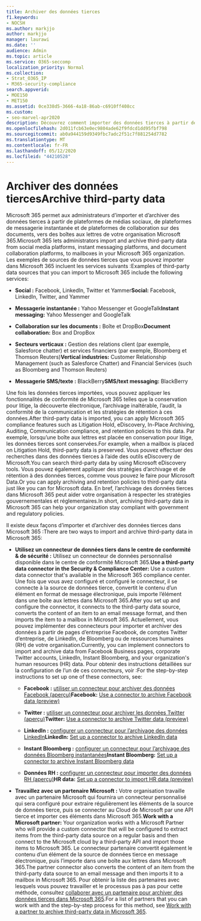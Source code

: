 ```yaml
---
title: Archiver des données tierces
f1.keywords:
- NOCSH
ms.author: markjjo
author: markjjo
manager: laurawi
ms.date: ''
audience: Admin
ms.topic: article
ms.service: O365-seccomp
localization_priority: Normal
ms.collection:
- Strat_O365_IP
- M365-security-compliance
search.appverid:
- MOE150
- MET150
ms.assetid: 0ce338d5-3666-4a18-86ab-c6910ff408cc
ms.custom:
- seo-marvel-apr2020
description: Découvrez comment importer des données tierces à partir de plateformes de médias sociaux, de plateformes de messagerie instantanée et de plateformes de collaboration sur des documents vers des boîtes aux lettres Microsoft 365.
ms.openlocfilehash: 2d011fcb63e0ec9804ade62f9fdcd1dd95fbf798
ms.sourcegitcommit: ab0a944159d9349fbc7adc2f51c7f881254d7782
ms.translationtype: MT
ms.contentlocale: fr-FR
ms.lasthandoff: 05/12/2020
ms.locfileid: "44210528"
---
```

# <a name="archive-third-party-data"></a><span data-ttu-id="41fcf-103">Archiver des données tierces</span><span class="sxs-lookup"><span data-stu-id="41fcf-103">Archive third-party data</span></span>

<span data-ttu-id="41fcf-104">Microsoft 365 permet aux administrateurs d’importer et d’archiver des données tierces à partir de plateformes de médias sociaux, de plateformes de messagerie instantanée et de plateformes de collaboration sur des documents, vers des boîtes aux lettres de votre organisation Microsoft 365.</span><span class="sxs-lookup"><span data-stu-id="41fcf-104">Microsoft 365 lets administrators import and archive third-party data from social media platforms, instant messaging platforms, and document collaboration platforms, to mailboxes in your Microsoft 365 organization.</span></span> <span data-ttu-id="41fcf-105">Les exemples de sources de données tierces que vous pouvez importer dans Microsoft 365 incluent les services suivants :</span><span class="sxs-lookup"><span data-stu-id="41fcf-105">Examples of third-party data sources that you can import to Microsoft 365 include the following services:</span></span> 
  
- <span data-ttu-id="41fcf-106">**Social :** Facebook, LinkedIn, Twitter et Yammer</span><span class="sxs-lookup"><span data-stu-id="41fcf-106">**Social:** Facebook, LinkedIn, Twitter, and Yammer</span></span>

- <span data-ttu-id="41fcf-107">**Messagerie instantanée :** Yahoo Messenger et GoogleTalk</span><span class="sxs-lookup"><span data-stu-id="41fcf-107">**Instant messaging:** Yahoo Messenger and GoogleTalk</span></span>

- <span data-ttu-id="41fcf-108">**Collaboration sur les documents :** Boîte et DropBox</span><span class="sxs-lookup"><span data-stu-id="41fcf-108">**Document collaboration:** Box and DropBox</span></span>

- <span data-ttu-id="41fcf-109">**Secteurs verticaux :** Gestion des relations client (par exemple, Salesforce chatter) et services financiers (par exemple, Bloomberg et Thomson Reuters)</span><span class="sxs-lookup"><span data-stu-id="41fcf-109">**Vertical industries:** Customer Relationship Management (such as Salesforce Chatter) and Financial Services (such as Bloomberg and Thomson Reuters)</span></span>

- <span data-ttu-id="41fcf-110">**Messagerie SMS/texte :** BlackBerry</span><span class="sxs-lookup"><span data-stu-id="41fcf-110">**SMS/text messaging:** BlackBerry</span></span>

<span data-ttu-id="41fcf-111">Une fois les données tierces importées, vous pouvez appliquer les fonctionnalités de conformité de Microsoft 365 telles que la conservation pour litige, la découverte électronique, l’archivage inaltérable, l’audit, la conformité de la communication et les stratégies de rétention à ces données.</span><span class="sxs-lookup"><span data-stu-id="41fcf-111">After third-party data is imported, you can apply Microsoft 365 compliance features such as Litigation Hold, eDiscovery, In-Place Archiving, Auditing, Communication compliance, and retention policies to this data.</span></span> <span data-ttu-id="41fcf-112">Par exemple, lorsqu’une boîte aux lettres est placée en conservation pour litige, les données tierces sont conservées.</span><span class="sxs-lookup"><span data-stu-id="41fcf-112">For example, when a mailbox is placed on Litigation Hold, third-party data is preserved.</span></span> <span data-ttu-id="41fcf-113">Vous pouvez effectuer des recherches dans des données tierces à l’aide des outils eDiscovery de Microsoft.</span><span class="sxs-lookup"><span data-stu-id="41fcf-113">You can search third-party data by using Microsoft eDiscovery tools.</span></span> <span data-ttu-id="41fcf-114">Vous pouvez également appliquer des stratégies d’archivage et de rétention à des données tierces, comme vous pouvez le faire pour Microsoft Data.</span><span class="sxs-lookup"><span data-stu-id="41fcf-114">Or you can apply archiving and retention policies to third-party data just like you can for Microsoft data.</span></span> <span data-ttu-id="41fcf-115">En bref, l’archivage des données tierces dans Microsoft 365 peut aider votre organisation à respecter les stratégies gouvernementales et réglementaires.</span><span class="sxs-lookup"><span data-stu-id="41fcf-115">In short, archiving third-party data in Microsoft 365 can help your organization stay compliant with government and regulatory policies.</span></span>

<span data-ttu-id="41fcf-116">Il existe deux façons d’importer et d’archiver des données tierces dans Microsoft 365 :</span><span class="sxs-lookup"><span data-stu-id="41fcf-116">There are two ways to import and archive third-party data in Microsoft 365:</span></span>

- <span data-ttu-id="41fcf-117">**Utilisez un connecteur de données tiers dans le centre de conformité & de sécurité :** Utilisez un connecteur de données personnalisé disponible dans le centre de conformité Microsoft 365.</span><span class="sxs-lookup"><span data-stu-id="41fcf-117">**Use a third-party data connector in the Security & Compliance Center:** Use a custom data connector that's available in the Microsoft 365 compliance center.</span></span> <span data-ttu-id="41fcf-118">Une fois que vous avez configuré et configuré le connecteur, il se connecte à la source de données tierce, convertit le contenu d’un élément en format de message électronique, puis importe l’élément dans une boîte aux lettres dans Microsoft 365.</span><span class="sxs-lookup"><span data-stu-id="41fcf-118">After you set up and configure the connector, it connects to the third-party data source, converts the content of an item to an email message format, and then imports the item to a mailbox in Microsoft 365.</span></span> <span data-ttu-id="41fcf-119">Actuellement, vous pouvez implémenter des connecteurs pour importer et archiver des données à partir de pages d’entreprise Facebook, de comptes Twitter d’entreprise, de LinkedIn, de Bloomberg ou de ressources humaines (RH) de votre organisation.</span><span class="sxs-lookup"><span data-stu-id="41fcf-119">Currently, you can implement connectors to import and archive data from Facebook Business pages, corporate Twitter accounts, LinkedIn, Instant Bloomberg, and your organization's human resources (HR) data.</span></span> <span data-ttu-id="41fcf-120">Pour obtenir des instructions détaillées sur la configuration de l’un de ces connecteurs, voir :</span><span class="sxs-lookup"><span data-stu-id="41fcf-120">For the step-by-step instructions to set up one of these connectors, see:</span></span>

   - <span data-ttu-id="41fcf-121">**Facebook :** [utiliser un connecteur pour archiver des données Facebook (aperçu)](archive-facebook-data-with-sample-connector.md)</span><span class="sxs-lookup"><span data-stu-id="41fcf-121">**Facebook:** [Use a connector to archive Facebook data (preview)](archive-facebook-data-with-sample-connector.md)</span></span>

   - <span data-ttu-id="41fcf-122">**Twitter :** [utiliser un connecteur pour archiver les données Twitter (aperçu)](archive-twitter-data-with-sample-connector.md)</span><span class="sxs-lookup"><span data-stu-id="41fcf-122">**Twitter:** [Use a connector to archive Twitter data (preview)](archive-twitter-data-with-sample-connector.md)</span></span>

   - <span data-ttu-id="41fcf-123">**LinkedIn :** [configurer un connecteur pour l’archivage des données LinkedIn](archive-linkedin-data.md)</span><span class="sxs-lookup"><span data-stu-id="41fcf-123">**LinkedIn:** [Set up a connector to archive LinkedIn data](archive-linkedin-data.md)</span></span>

   - <span data-ttu-id="41fcf-124">**Instant Bloomberg :** [configurer un connecteur pour l’archivage des données Bloomberg instantanées](archive-instant-bloomberg-data.md)</span><span class="sxs-lookup"><span data-stu-id="41fcf-124">**Instant Bloomberg:** [Set up a connector to archive Instant Bloomberg data](archive-instant-bloomberg-data.md)</span></span>

   - <span data-ttu-id="41fcf-125">**Données RH :** [configurer un connecteur pour importer des données RH (aperçu)](import-hr-data.md)</span><span class="sxs-lookup"><span data-stu-id="41fcf-125">**HR data:** [Set up a connector to import HR data (preview)](import-hr-data.md)</span></span>

- <span data-ttu-id="41fcf-126">**Travaillez avec un partenaire Microsoft :** Votre organisation travaille avec un partenaire Microsoft qui fournira un connecteur personnalisé qui sera configuré pour extraire régulièrement les éléments de la source de données tierce, puis se connecter au Cloud de Microsoft par une API tierce et importer ces éléments dans Microsoft 365.</span><span class="sxs-lookup"><span data-stu-id="41fcf-126">**Work with a Microsoft partner:** Your organization works with a Microsoft Partner who will provide a custom connector that will be configured to extract items from the third-party data source on a regular basis and then connect to the Microsoft cloud by a third-party API and import those items to Microsoft 365.</span></span> <span data-ttu-id="41fcf-127">Le connecteur partenaire convertit également le contenu d’un élément de la source de données tierce en message électronique, puis l’importe dans une boîte aux lettres dans Microsoft 365.</span><span class="sxs-lookup"><span data-stu-id="41fcf-127">The partner connector also converts the content of an item from the third-party data source to an email message and then imports it to a mailbox in Microsoft 365.</span></span> <span data-ttu-id="41fcf-128">Pour obtenir la liste des partenaires avec lesquels vous pouvez travailler et le processus pas à pas pour cette méthode, consultez [collaborer avec un partenaire pour archiver des données tierces dans Microsoft 365](work-with-partner-to-archive-third-party-data.md).</span><span class="sxs-lookup"><span data-stu-id="41fcf-128">For a list of partners that you can work with and the step-by-step process for this method, see [Work with a partner to archive third-party data in Microsoft 365](work-with-partner-to-archive-third-party-data.md).</span></span>
